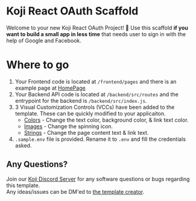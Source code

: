 # Koji React OAuth Scaffold
Welcome to your new Koji React OAuth Project! 🎉
Use this scaffold <b>if you want to build a small app in less time</b> that needs user to sign in with the help of Google and Facebook.

# Where to go
1. Your Frontend code is located at `/frontend/pages` and there is an example page at [HomePage](#~/frontend/pages/HomePage/index.js)
2. Your Backend API code is located at `/backend/src/routes` and the entrypoint for the backend is `/backend/src/index.js`.
3. 3 Visual Customization Controls (VCCs) have been added to the template. These can be quickly modified to your applicaiton.
    - [Colors](#~/.koji/customization/colors.json!visual) - Change the text color, background color, & link text color.
    - [Images](#~/.koji/customization/images.json!visual) - Change the spinning icon.
    - [Strings](#~/.koji/customization/strings.json!visual) - Change the page content text & link text.
4. `.sample.env` file is provided. Rename it to `.env` and fill the credentials asked.

## Any Questions?

Join our [Koji Discord Server](https://discord.gg/eQuMJF6) for any software questions or bugs regarding this template.   
Any ideas/issues can be DM'ed to [the template creator](https://twitter.com/kumar_abhirup).
